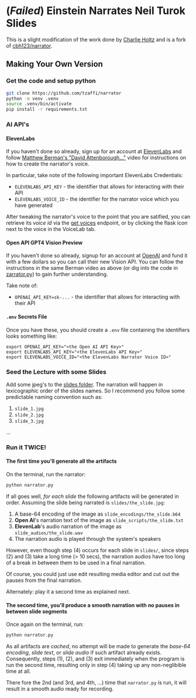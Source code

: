 # (*Failed*) Einstein Narrates Neil Turok Slides

This is a slight modification of the work done by 
[Charlie Holtz](https://twitter.com/charliebholtz/status/1724815159590293764)
and is a fork of [cbh123/narrator](https://github.com/cbh123/narrator).

## Making Your Own Version

### Get the code and setup python
```bash
git clone https://github.com/tzaffi/narrator
python -m venv .venv
source .venv/bin/activate
pip install -r requirements.txt
```

### AI API's

#### ElevenLabs

If you haven't done so already, sign up for an account at [ElevenLabs](https://elevenlabs.io) and follow [Matthew Berman's "David Attenborough..."](https://www.youtube.com/watch?v=G2VAWXXk1F0&t=3s&ab_channel=MatthewBerman) video for instructions on how to create the narrator's voice. 


In particular, take note of the
following important ElevenLabs Credentials:
* `ELEVENLABS_API_KEY` - the identifier that allows for interacting with their API
* `ELEVENLABS_VOICE_ID` - the identifier for the narrator voice which you have generated

After tweaking the narrator's voice to the point that you are satified, you can retrieve
its _voice id_ via the [get voices](https://elevenlabs.io/docs/api-reference/get-voices) endpoint, or by clicking the flask icon next to the voice in the VoiceLab tab.

#### Open API GPT4 Vision Preview
If you haven't done so already, signup for an account at [OpenAI](https://beta.openai.com/) and fund it with a few dollars so you can call their new Vision API.
You can follow the instructions in the same Berman 
video as above (or dig into the code in [zarrator.py](./zarrator.py))
to gain further understanding.

Take note of:
* `OPENAI_API_KEY=sk-...` - the identifier that allows for interacting with their API

#### `.env` Secrets File

Once you have these, you should create a `.env` file containing the identifiers
looks something like:

```env
export OPENAI_API_KEY="<the Open AI API Key>"
export ELEVENLABS_API_KEY="<the ElevenLabs API Key>"
export ELEVENLABS_VOICE_ID="<the ElevenLabs Narrator Voice ID>"
```

### Seed the Lecture with some Slides
Add some jpeg's to the [slides folder](./slides).
The narration will happen in lexicographic
order of the slides names. So I recommend you follow
some predictable naming convention such as:

1. `slide_1.jpg`
2. `slide_2.jpg`
3. `slide_3.jpg`
   
...

### Run it TWICE!

#### The first time you'll generate all the artifacts

On the terminal, run the narrator:

```bash
python narrator.py
```

If all goes well, *for each slide* the following artifacts will be generated in order.
Assuming the slide being narrated is `slides/the_slide.jpg`:

1. A base-64 encoding of the image as `slide_encodings/the_slide.b64`
2. **Open AI**'s narration text of the image as `slide_scripts/the_slide.txt`
3. **ElevenLab**'s audio narration of the image as `slide_audios/the_slide.wav`
4. The narration audio is played through the system's speakers

However, even though step (4) occurs
for each slide in `slides/`, since steps (2) and (3)
take a long time (> 10 secs), the narration audios
have too long of a break in between them to be used
in a final narration. 

Of course, you could just use edit resulting media editor and cut out the pauses from
the final narration.

Alternately: play it a second time as explained next.

#### The second time, you'll produce a smooth narration with no pauses in between slide segments

Once again on the terminal, run:

```bash
python narrator.py
```

As all artifacts are _cached_, 
no attempt will be made to generate
the _base-64 encoding_, _slide text_, or _slide audio_
if such artifact already exists. Consequently,
steps (1), (2), and (3) exit immediately when
the program is run the second time, resulting only
in step (4) taking up any non-neglibible time at all.

There fore the 2nd (and 3rd, and 4th, ...) time that `narrator.py` is run, it will result
in a smooth audio ready for recording.

